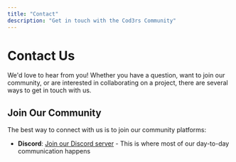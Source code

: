 ```yaml
---
title: "Contact"
description: "Get in touch with the Cod3rs Community"
---
```


# Contact Us

We'd love to hear from you! Whether you have a question, want to join our community, or are interested in collaborating on a project, there are several ways to get in touch with us.

## Join Our Community

The best way to connect with us is to join our community platforms:

- **Discord**: [Join our Discord server](https://discord.gg/jZzVbN2gmA) - This is where most of our day-to-day communication happens
